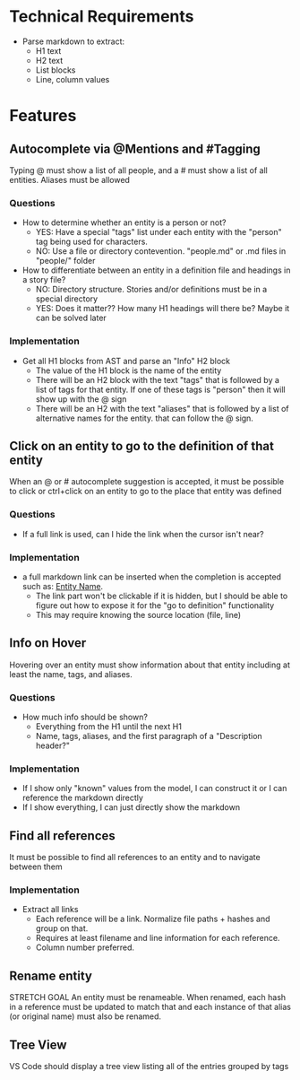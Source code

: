 # Technical Requirements
* Parse markdown to extract:
  - H1 text
  - H2 text
  - List blocks
  - Line, column values

# Features

## Autocomplete via @Mentions and #Tagging
Typing @ must show a list of all people, and a # must show a list of all entities. Aliases must be allowed

### Questions
* How to determine whether an entity is a person or not?
    - YES: Have a special "tags" list under each entity with the "person" tag being used for characters.
    - NO: Use a file or directory contevention. "people.md" or .md files in "people/" folder
* How to differentiate between an entity in a definition file and headings in a story file?
    - NO: Directory structure. Stories and/or definitions must be in a special directory
    - YES: Does it matter?? How many H1 headings will there be? Maybe it can be solved later

### Implementation
* Get all H1 blocks from AST and parse an "Info" H2 block
    - The value of the H1 block is the name of the entity
    - There will be an H2 block with the text "tags" that is followed by a list of tags for that entity. If one of these tags is "person" then it will show up with the @ sign
    - There will be an H2 with the text "aliases" that is followed by a list of alternative names for the entity. that can follow the @ sign.

## Click on an entity to go to the definition of that entity
When an @ or # autocomplete suggestion is accepted, it must be possible to click or ctrl+click on an entity to go to the place that entity was defined

### Questions
* If a full link is used, can I hide the link when the cursor isn't near?

### Implementation
* a full markdown link can be inserted when the completion is accepted such as: [Entity Name](/path/to/file#Entity-Name).
  - The link part won't be clickable if it is hidden, but I should be able to figure out how to expose it for the "go to definition" functionality
  - This may require knowing the source location (file, line)

## Info on Hover
Hovering over an entity must show information about that entity including at least the name, tags, and aliases.

### Questions
* How much info should be shown?
  - Everything from the H1 until the next H1
  - Name, tags, aliases, and the first paragraph of a "Description header?"

### Implementation
* If I show only "known" values from the model, I can construct it or I can reference the markdown directly
* If I show everything, I can just directly show the markdown

## Find all references
It must be possible to find all references to an entity and to navigate between them

### Implementation
* Extract all links
  - Each reference will be a link. Normalize file paths + hashes and group on that.
  - Requires at least filename and line information for each reference.
  - Column number preferred.

## Rename entity
STRETCH GOAL
An entity must be renameable. When renamed, each hash in a reference must be updated to match that and each instance of that alias (or original name) must also be renamed.

## Tree View
VS Code should display a tree view listing all of the entries grouped by tags